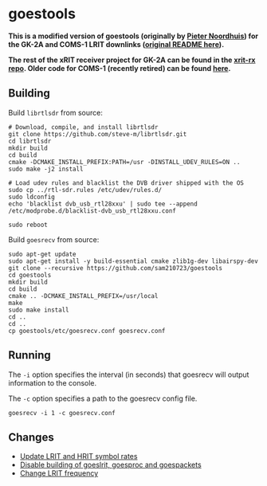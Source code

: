 # goestools

**This is a modified version of goestools (originally by [Pieter Noordhuis](https://github.com/pietern/goestools)) for the GK-2A and COMS-1 LRIT downlinks ([original README here](README.old.md)).**

**The rest of the xRIT receiver project for GK-2A can be found in the [xrit-rx repo](https://github.com/sam210723/xrit-rx). Older code for COMS-1 (recently retired) can be found [here](https://github.com/sam210723/COMS-1).**

## Building
Build ```librtlsdr``` from source:
```
# Download, compile, and install librtlsdr
git clone https://github.com/steve-m/librtlsdr.git
cd librtlsdr
mkdir build
cd build
cmake -DCMAKE_INSTALL_PREFIX:PATH=/usr -DINSTALL_UDEV_RULES=ON ..
sudo make -j2 install

# Load udev rules and blacklist the DVB driver shipped with the OS
sudo cp ../rtl-sdr.rules /etc/udev/rules.d/
sudo ldconfig
echo 'blacklist dvb_usb_rtl28xxu' | sudo tee --append /etc/modprobe.d/blacklist-dvb_usb_rtl28xxu.conf

sudo reboot
```

Build ```goesrecv``` from source:
```
sudo apt-get update
sudo apt-get install -y build-essential cmake zlib1g-dev libairspy-dev
git clone --recursive https://github.com/sam210723/goestools
cd goestools
mkdir build
cd build
cmake .. -DCMAKE_INSTALL_PREFIX=/usr/local
make
sudo make install
cd ..
cd ..
cp goestools/etc/goesrecv.conf goesrecv.conf
```

## Running
The ```-i``` option specifies the interval (in seconds) that goesrecv will output information to the console.

The ```-c``` option specifies a path to the goesrecv config file.

```
goesrecv -i 1 -c goesrecv.conf
```

## Changes
  * [Update LRIT and HRIT symbol rates](https://github.com/sam210723/goestools/commit/9fd004cc2aef0f7620703321314443f4c8d6b634)
  * [Disable building of goeslrit, goesproc and goespackets](https://github.com/sam210723/goestools/commit/73bae4e01bebd3b3bf347f8afc731bda2549dfe8)
  * [Change LRIT frequency](https://github.com/sam210723/goestools/commit/af7cfc9a8ee08d096f50b07bde59101be3635a43)

